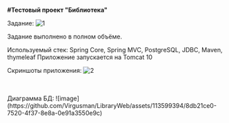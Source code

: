 <b>#Тестовый проект "Библиотека"</b>

Задание:
![1](https://github.com/Virgusman/LibraryWeb/assets/113599394/3ffeb374-46c0-44b5-8c71-72ea50e9c38b)

Задание выполнено в полном объёме.

Используемый стек: Spring Core, Spring MVC, PostgreSQL, JDBC, Maven, thymeleaf
Приложение запускается на Tomcat 10

Скриншоты приложения:
![2](https://github.com/Virgusman/LibraryWeb/assets/113599394/a88c9f1e-9c76-40fb-8460-03ecefa68097)

<br>
<br>
Диаграмма БД:
![image](https://github.com/Virgusman/LibraryWeb/assets/113599394/8db21ce0-7520-4f37-8e8a-0e91a3550e9c)

